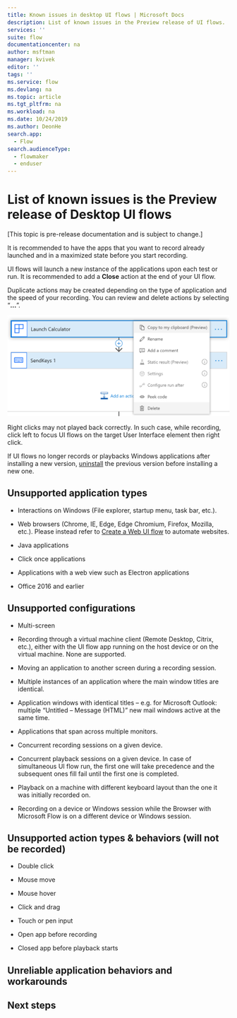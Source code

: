 ```yaml
---
title: Known issues in desktop UI flows | Microsoft Docs
description: List of known issues in the Preview release of UI flows.
services: ''
suite: flow
documentationcenter: na
author: msftman
manager: kvivek
editor: ''
tags: ''
ms.service: flow
ms.devlang: na
ms.topic: article
ms.tgt_pltfrm: na
ms.workload: na
ms.date: 10/24/2019
ms.author: DeonHe
search.app: 
  - Flow
search.audienceType: 
  - flowmaker
  - enduser
---
```


# List of known issues is the Preview release of Desktop UI flows

[This topic is pre-release documentation and is subject to change.]


It is recommended to have the apps that you want to record already launched and
in a maximized state before you start recording.

UI flows will launch a new instance of the applications upon each test or run.
It is recommended to add a **Close** action at the end of your UI flow.

Duplicate actions may be created depending on the type of application and the
speed of your recording. You can review and delete actions by selecting “**…**”.

![](../media/known-issues-desktop/60755d5ba679a56d7d2ca2ede5a19103.png)

Right clicks may not played back correctly. In such case, while recording, click
left to focus UI flows on the target User Interface element then right click.

If UI flows no longer records or playbacks Windows applications after installing
a new version, [uninstall](#uninstall-ui-flows) the previous version before
installing a new one.

## Unsupported application types

-   Interactions on Windows (File explorer, startup menu, task bar, etc.).

-   Web browsers (Chrome, IE, Edge, Edge Chromium, Firefox, Mozilla, etc.).
    Please instead refer to [Create a Web UI flow](#edit-a-web-ui-flow) to
    automate websites.

-   Java applications

-   Click once applications

-   Applications with a web view such as Electron applications

-   Office 2016 and earlier

## Unsupported configurations

-   Multi-screen

-   Recording through a virtual machine client (Remote Desktop, Citrix, etc.),
    either with the UI flow app running on the host device or on the virtual
    machine. None are supported.

-   Moving an application to another screen during a recording session.

-   Multiple instances of an application where the main window titles are
    identical.

-   Application windows with identical titles – e.g. for Microsoft Outlook:
    multiple “Untitled – Message (HTML)” new mail windows active at the same
    time.

-   Applications that span across multiple monitors.

-   Concurrent recording sessions on a given device.

-   Concurrent playback sessions on a given device. In case of simultaneous UI
    flow run, the first one will take precedence and the subsequent ones fill
    fail until the first one is completed.

-   Playback on a machine with different keyboard layout than the one it was
    initially recorded on.

-   Recording on a device or Windows session while the Browser with Microsoft
    Flow is on a different device or Windows session.

## Unsupported action types & behaviors (will not be recorded)

-   Double click

-   Mouse move

-   Mouse hover

-   Click and drag

-   Touch or pen input

-   Open app before recording

-   Closed app before playback starts

## Unreliable application behaviors and workarounds

## Next steps

